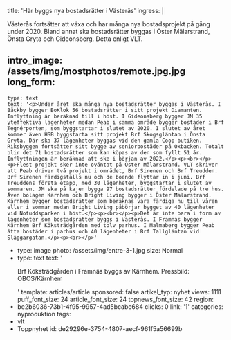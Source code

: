 title: 'Här byggs nya bostadsrätter i Västerås'
ingress: |
  <p>Västerås fortsätter att växa och har många nya bostadsprojekt på gång under 2020. Bland annat ska bostadsrätter byggas i Öster Mälarstrand, Önsta Gryta och Gideonsberg. Detta enligt VLT.
  </p>
  
intro_image: /assets/img/mostphotos/remote.jpg.jpg
long_form:
  -
    type: text
    text: '<p>Under året ska många nya bostadsrätter byggas i Västerås. I Bäckby bygger BoKlok 56 bostadsrätter i sitt projekt Diamanten. Inflyttning är beräknad till i höst. I Gideonsberg bygger JM 35 yteffektiva lägenheter medan Peab i samma område bygger bostäder i Brf Tegnérporten, som byggstartar i slutet av 2020. I slutet av året kommer även HSB byggstarta sitt projekt Brf Skogsgläntan i Önsta Gryta. Där ska 37 lägenheter byggas vid den gamla Coop-butiken. Riksbyggen fortsätter sitt bygge av seniorbostäder på Oxbacken. Totalt blir det 71 bostadsrätter som kan köpas av den som fyllt 51 år. Inflyttningen är beräknad att ske i början av 2022.</p><p><br></p><p>Flest projekt sker inte oväntat på Öster Mälarstrand. VLT skriver att Peab driver två projekt i området, Brf Sirenen och Brf Treudden. Brf Sirenen färdigställs nu och de boende flyttar in i juni. Brf Treuddens första etapp, med 30 lägenheter, byggstartar i slutet av sommaren. JM ska på kajen bygga 97 bostadsrätter fördelade på tre hus. Även bolagen Kärnhem och Bright Living bygger i Öster Mälarstrand. Kärnhem bygger bostadsrätter som beräknas vara färdiga nu till våren eller i sommar medan Bright Living påbörjar bygget av 40 lägenheter vid Notuddsparken i höst.</p><p><br></p><p>Det är inte bara i form av lägenheter som bostadsrätter byggs i Västerås. I Framnäs bygger Kärnhem Brf Köksträdgården med tolv parhus. I Malmaberg bygger Peab åtta bostäder i parhus och 40 lägenheter i Brf Tallgläntan vid Släggargatan.</p><p><br></p>'
  -
    type: image
    photo: /assets/img/entre-3-1.jpg
    size: Normal
  -
    type: text
    text: '<p>Brf Köksträdgården i Framnäs byggs av Kärnhem. Pressbild: OBOS/Kärnhem</p>'
template: articles/article
sponsored: false
artikel_typ: nyhet
views: 1111
puff_font_size: 24
article_font_size: 24
topnews_font_size: 42
region:
  - be2b6036-73b1-4f95-9957-4ad5bcabc684
clicks: 0
link: '1'
categories: nyproduktion
tags:
  - vlt
  - Toppnyhet
id: de29296e-3754-4807-aecf-961f5a56699b
